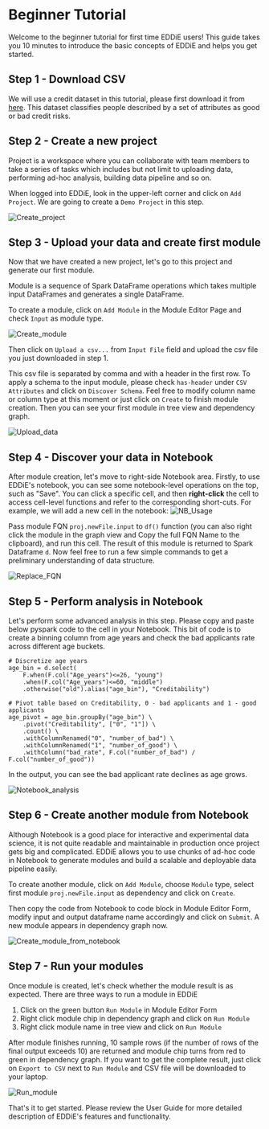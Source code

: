 # Beginner Tutorial

Welcome to the beginner tutorial for first time EDDiE users! This guide takes you 10 minutes to introduce the basic concepts of EDDiE and helps you get started.

## Step 1 - Download CSV

We will use a credit dataset in this tutorial, please first download it from [here](./credit_data.csv). This dataset classifies people described by a set of attributes as good or bad credit risks.

## Step 2 - Create a new project

Project is a workspace where you can collaborate with team members to take a series of tasks which includes but not limit to uploading data, performing ad-hoc analysis, building data pipeline and so on.

When logged into EDDiE, look in the upper-left corner and click on `Add Project`. We are going to create a `Demo Project` in this step.

![Create_project](./Create_project.gif)

## Step 3 - Upload your data and create first module

Now that we have created a new project, let's go to this project and generate our first module.

Module is a sequence of Spark DataFrame operations which takes multiple input DataFrames and generates a single DataFrame.

To create a module, click on `Add Module` in the Module Editor Page and check `Input` as module type.

![Create_module](./Create_module.gif)

Then click on `Upload a csv...` from `Input File` field and upload the csv file you just downloaded in step 1. 

This csv file is separated by comma and with a header in the first row. To apply a schema to the input module, please check `has-header` under `CSV Attributes` and click on `Discover Schema`. Feel free to modify column name or column type at this moment or just click on `Create` to finish module creation. Then you can see your first module in tree view and dependency graph.

![Upload_data](./Upload_data.gif)

## Step 4 - Discover your data in Notebook

After module creation, let's move to right-side Notebook area. Firstly, to use EDDiE's notebook, you can see some notebook-level operations on the top, such as "Save". You can click a specific cell, and then **right-click** the cell to access cell-level functions and refer to the corresponding short-cuts. For example, we will add a new cell in the notebook:
![NB_Usage](./NB_Usage.gif)

Pass module FQN `proj.newFile.input` to `df()` function (you can also right click the module in the graph view and Copy the full FQN Name to the clipboard), and run this cell. The result of this module is returned to Spark Dataframe `d`. Now feel free to run a few simple commands to get a preliminary understanding of data structure.

![Replace_FQN](./Replace_notebook_module_FQN.gif)

## Step 5 - Perform analysis in Notebook

Let's perform some advanced analysis in this step. Please copy and paste below pyspark code to the cell in your Notebook. This bit of code is to create a binning column from age years and check the bad applicants rate across different age buckets.

```
# Discretize age years
age_bin = d.select(
    F.when(F.col("Age_years")<=26, "young")
    .when(F.col("Age_years")<=60, "middle")
    .otherwise("old").alias("age_bin"), "Creditability")

# Pivot table based on Creditability, 0 - bad applicants and 1 - good applicants
age_pivot = age_bin.groupBy("age_bin") \
    .pivot("Creditability", ["0", "1"]) \
    .count() \
    .withColumnRenamed("0", "number_of_bad") \
    .withColumnRenamed("1", "number_of_good") \
    .withColumn("bad_rate", F.col("number_of_bad") / F.col("number_of_good"))
```

In the output, you can see the bad applicant rate declines as age grows.

![Notebook_analysis](./Notebook_analysis.png)

## Step 6 - Create another module from Notebook

Although Notebook is a good place for interactive and experimental data science, it is not quite readable and maintainable in production once project gets big and complicated. EDDiE allows you to use chunks of ad-hoc code in Notebook to generate modules and build a scalable and deployable data pipeline easily.

To create another module, click on `Add Module`, choose `Module` type, select first module `proj.newFile.input` as dependency and click on `Create`.

Then copy the code from Notebook to code block in Module Editor Form, modify input and output dataframe name accordingly and click on `Submit`. A new module appears in dependency graph now.

![Create_module_from_notebook](./Create_module_from_notebook.gif)

## Step 7 - Run your modules

Once module is created, let's check whether the module result is as expected. There are three ways to run a module in EDDiE
1. Click on the green button `Run Module` in Module Editor Form
2. Right click module chip in dependency graph and click on `Run Module`
3. Right click module name in tree view and click on `Run Module`

After module finishes running, 10 sample rows (if the number of rows of the final output exceeds 10) are returned and module chip turns from red to green in dependency graph. If you want to get the complete result, just click on `Export to CSV` next to `Run Module` and CSV file will be downloaded to your laptop.

![Run_module](./Run_module.gif)

That's it to get started. Please review the User Guide for more detailed description of EDDiE's features and functionality.
